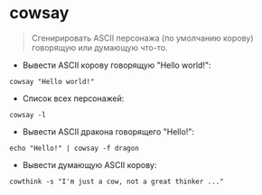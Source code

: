 # cowsay

> Сгенирировать ASCII персонажа (по умолчанию корову) говорящую или думающую что-то.

- Вывести ASCII корову говорящую "Hello world!":

`cowsay "Hello world!"`

- Список всех персонажей:

`cowsay -l`

- Вывести ASCII дракона говорящего "Hello!":

`echo "Hello!" | cowsay -f dragon`

- Вывести думающую ASCII корову:

`cowthink -s "I'm just a cow, not a great thinker ..."`
